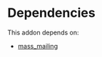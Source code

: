 # Dependencies

This addon depends on:

- [mass_mailing](../../../../odoo-bringout-oca-ocb-mass_mailing)
